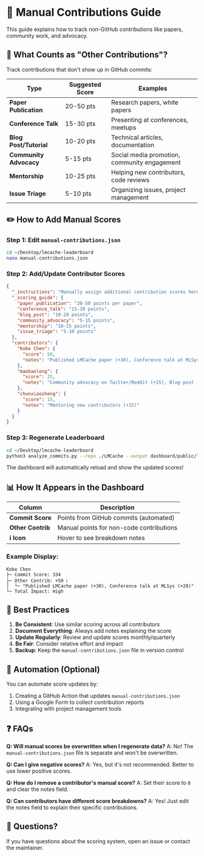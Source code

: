 # 📝 Manual Contributions Guide

This guide explains how to track non-GitHub contributions like papers, community work, and advocacy.

## 🎯 What Counts as "Other Contributions"?

Track contributions that don't show up in GitHub commits:

| Type | Suggested Score | Examples |
|------|----------------|----------|
| **Paper Publication** | 20-50 pts | Research papers, white papers |
| **Conference Talk** | 15-30 pts | Presenting at conferences, meetups |
| **Blog Post/Tutorial** | 10-20 pts | Technical articles, documentation |
| **Community Advocacy** | 5-15 pts | Social media promotion, community engagement |
| **Mentorship** | 10-25 pts | Helping new contributors, code reviews |
| **Issue Triage** | 5-10 pts | Organizing issues, project management |

## ✏️ How to Add Manual Scores

### Step 1: Edit `manual-contributions.json`

```bash
cd ~/Desktop/lmcache-leaderboard
nano manual-contributions.json
```

### Step 2: Add/Update Contributor Scores

```json
{
  "_instructions": "Manually assign additional contribution scores here...",
  "_scoring_guide": {
    "paper_publication": "20-50 points per paper",
    "conference_talk": "15-30 points",
    "blog_post": "10-20 points",
    "community_advocacy": "5-15 points",
    "mentorship": "10-25 points",
    "issue_triage": "5-10 points"
  },
  "contributors": {
    "Kobe Chen": {
      "score": 50,
      "notes": "Published LMCache paper (+30), Conference talk at MLSys (+20)"
    },
    "maobaolong": {
      "score": 25,
      "notes": "Community advocacy on Twitter/Reddit (+15), Blog post (+10)"
    },
    "chunxiaozheng": {
      "score": 15,
      "notes": "Mentoring new contributors (+15)"
    }
  }
}
```

### Step 3: Regenerate Leaderboard

```bash
cd ~/Desktop/lmcache-leaderboard
python3 analyze_commits.py --repo ./LMCache --output dashboard/public/leaderboard-data.json
```

The dashboard will automatically reload and show the updated scores!

## 📊 How It Appears in the Dashboard

| Column | Description |
|--------|-------------|
| **Commit Score** | Points from GitHub commits (automated) |
| **Other Contrib** | Manual points for non-code contributions |
| **ℹ️ Icon** | Hover to see breakdown notes |

### Example Display:

```
Kobe Chen
├─ Commit Score: 334
├─ Other Contrib: +50 ℹ️
│  └─ "Published LMCache paper (+30), Conference talk at MLSys (+20)"
└─ Total Impact: High
```

## 🔄 Best Practices

1. **Be Consistent**: Use similar scoring across all contributors
2. **Document Everything**: Always add notes explaining the score
3. **Update Regularly**: Review and update scores monthly/quarterly
4. **Be Fair**: Consider relative effort and impact
5. **Backup**: Keep the `manual-contributions.json` file in version control

## 🚀 Automation (Optional)

You can automate score updates by:

1. Creating a GitHub Action that updates `manual-contributions.json`
2. Using a Google Form to collect contribution reports
3. Integrating with project management tools

## ❓ FAQs

**Q: Will manual scores be overwritten when I regenerate data?**
A: No! The `manual-contributions.json` file is separate and won't be overwritten.

**Q: Can I give negative scores?**
A: Yes, but it's not recommended. Better to use lower positive scores.

**Q: How do I remove a contributor's manual score?**
A: Set their score to `0` and clear the notes field.

**Q: Can contributors have different score breakdowns?**
A: Yes! Just edit the notes field to explain their specific contributions.

## 📧 Questions?

If you have questions about the scoring system, open an issue or contact the maintainer.
